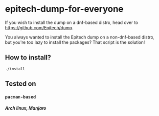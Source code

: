 # epitech-dump-for-everyone

If you wish to install the dump on a dnf-based distro, head over to https://github.com/Epitech/dump.

You always wanted to install the Epitech dump on a non-dnf-based distro, but you're too lazy to install the packages? That script is the solution!

## How to install?

```shell
./install
```

## Tested on

### `pacman-based`
##### Arch linux, Manjaro
